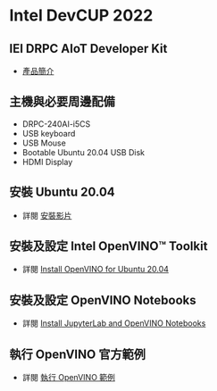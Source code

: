 # Intel DevCUP 2022 

## IEI DRPC AIoT Developer Kit
* [產品簡介](https://www.ieiworld.com/tw/product-ns/model.php?II=4)

## 主機與必要周邊配備
* DRPC-240AI-i5CS 
* USB keyboard 
* USB Mouse
* Bootable Ubuntu 20.04 USB Disk
* HDMI Display

## 安裝 Ubuntu 20.04
* 詳閱 [安裝影片](https://youtu.be/u8tq-IEPeYE)

## 安裝及設定 Intel OpenVINO™ Toolkit
* 詳閱 [Install OpenVINO for Ubuntu 20.04](openvino_setup.md)

## 安裝及設定 OpenVINO Notebooks
* 詳閱 [Install JupyterLab and OpenVINO Notebooks](openvino_notebooks.md)

## 執行 OpenVINO 官方範例
* 詳閱 [執行 OpenVINO 範例](run_openvino_samples.md)

